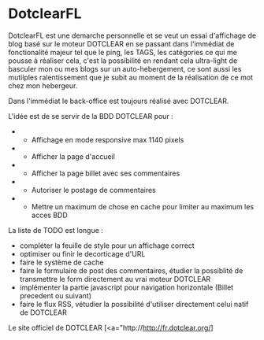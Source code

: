 DotclearFL
==========

DotclearFL est une demarche personnelle et se veut un essai d'affichage de blog basé sur le moteur DOTCLEAR 
en se passant dans l'immédiat de fonctionalité majeur tel que le ping, les TAGS, les catégories ce qui me 
pousse à réaliser cela, c'est la possibilité en rendant cela ultra-light de basculer mon ou mes blogs sur 
un auto-hebergement, ce sont aussi les mutilples ralentissement que je subit au moment de la réalisation de 
ce mot chez mon hebergeur. 

Dans l'immédiat le back-office est toujours réalisé avec DOTCLEAR. 

L'idée est de se servir de la BDD DOTCLEAR pour :

* 	- Affichage en mode responsive max 1140 pixels 
*	- Afficher la page d'accueil
*	- Afficher la page billet avec ses commentaires
* 	- Autoriser le postage de commentaires
* 	- Mettre un maximum de chose en cache pour limiter au maximum les acces BDD

La liste de TODO est longue :

* compléter la feuille de style pour un affichage correct
* optimiser ou finir le decorticage d'URL
* faire le système de cache
* faire le formulaire de post des commentaires, étudier la possiblité de transmettre le form directement au 
vrai moteur DOTCLEAR
* implémenter la partie javascript pour navigation horizontale (Billet precedent ou suivant)
* faire le flux RSS, vétudier la possibilité d'utiliser directement celui natif de DOTCLEAR



Le site officiel de DOTCLEAR
[<a="http://http://fr.dotclear.org/</a>]


